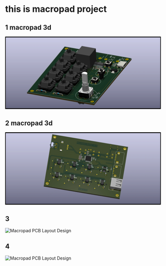 # this is macropad project

## 1 macropad 3d 
![Macropad PCB Layout Design](https://raw.githubusercontent.com/AjayGautam1199/macropad-pcb-layout-design-using-stm32-and-usb-hub-sl2.1a-ic./main/projects/macropad1.webp)

## 2 macropad 3d
![Macropad PCB Layout Design](https://raw.githubusercontent.com/AjayGautam1199/macropad-pcb-layout-design-using-stm32-and-usb-hub-sl2.1a-ic./main/projects/macropad2.webp)

## 3
![Macropad PCB Layout Design](https://media.licdn.com/dms/image/v2/D562DAQEqw8jCuLXfhA/profile-treasury-image-shrink_1280_1280/profile-treasury-image-shrink_1280_1280/0/1736393985135?e=1739350800&v=beta&t=vvuAZbOmSHkNpbV7JcLK4wgE8sjl58ke7JQVEFuOTak)

## 4
![Macropad PCB Layout Design](https://media.licdn.com/dms/image/v2/D562DAQE4v7EwT6kWUA/profile-treasury-image-shrink_1280_1280/profile-treasury-image-shrink_1280_1280/0/1736394030917?e=1739350800&v=beta&t=2xG1lF9GwDmYOXkum-H3S7be06zgVYJFO_DIwiolBOA)
